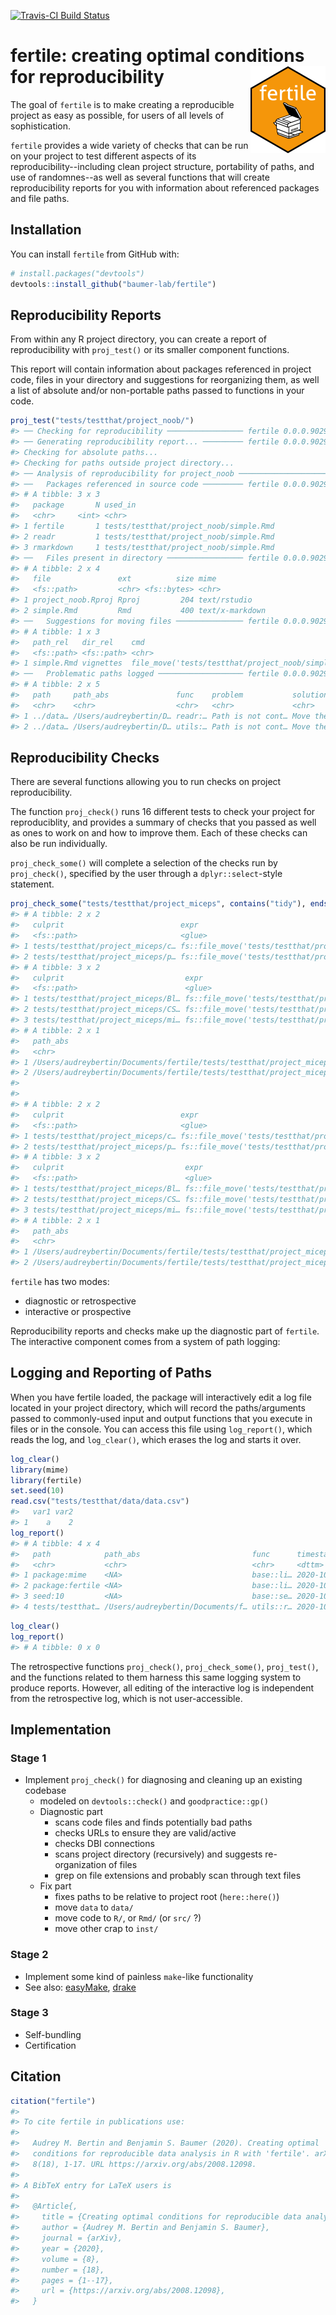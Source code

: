 
<!-- README.md is generated from README.Rmd. Please edit that file -->
[![Travis-CI Build Status](https://travis-ci.org/baumer-lab/fertile.svg?branch=master)](https://travis-ci.org/baumer-lab/fertile)

fertile: creating optimal conditions for reproducibility <img src='man/figures/logo.png' align="right" height="139" />
======================================================================================================================

The goal of `fertile` is to make creating a reproducible project as easy as possible, for users of all levels of sophistication.

`fertile` provides a wide variety of checks that can be run on your project to test different aspects of its reproducibility--including clean project structure, portability of paths, and use of randomnes--as well as several functions that will create reproducibility reports for you with information about referenced packages and file paths.

Installation
------------

You can install `fertile` from GitHub with:

``` r
# install.packages("devtools")
devtools::install_github("baumer-lab/fertile")
```

Reproducibility Reports
-----------------------

From within any R project directory, you can create a report of reproducibility with `proj_test()` or its smaller component functions.

This report will contain information about packages referenced in project code, files in your directory and suggestions for reorganizing them, as well a list of absolute and/or non-portable paths passed to functions in your code.

``` r
proj_test("tests/testthat/project_noob/")
#> ── Checking for reproducibility ───────────────── fertile 0.0.0.9029 ──
#> ── Generating reproducibility report... ───────── fertile 0.0.0.9029 ──
#> Checking for absolute paths...
#> Checking for paths outside project directory...
#> ── Analysis of reproducibility for project_noob ───────────────────────
#> ──   Packages referenced in source code ───────── fertile 0.0.0.9029 ──
#> # A tibble: 3 x 3
#>   package       N used_in                               
#>   <chr>     <int> <chr>                                 
#> 1 fertile       1 tests/testthat/project_noob/simple.Rmd
#> 2 readr         1 tests/testthat/project_noob/simple.Rmd
#> 3 rmarkdown     1 tests/testthat/project_noob/simple.Rmd
#> ──   Files present in directory ───────────────── fertile 0.0.0.9029 ──
#> # A tibble: 2 x 4
#>   file               ext          size mime           
#>   <fs::path>         <chr> <fs::bytes> <chr>          
#> 1 project_noob.Rproj Rproj         204 text/rstudio   
#> 2 simple.Rmd         Rmd           400 text/x-markdown
#> ──   Suggestions for moving files ─────────────── fertile 0.0.0.9029 ──
#> # A tibble: 1 x 3
#>   path_rel   dir_rel    cmd                                                     
#>   <fs::path> <fs::path> <chr>                                                   
#> 1 simple.Rmd vignettes  file_move('tests/testthat/project_noob/simple.Rmd', fs:…
#> ──   Problematic paths logged ─────────────────── fertile 0.0.0.9029 ──
#> # A tibble: 2 x 5
#>   path     path_abs               func    problem           solution            
#>   <chr>    <chr>                  <chr>   <chr>             <chr>               
#> 1 ../data… /Users/audreybertin/D… readr:… Path is not cont… Move the file and/o…
#> 2 ../data… /Users/audreybertin/D… utils:… Path is not cont… Move the file and/o…
```

Reproducibility Checks
----------------------

There are several functions allowing you to run checks on project reproducibility.

The function `proj_check()` runs 16 different tests to check your project for reproduciblity, and provides a summary of checks that you passed as well as ones to work on and how to improve them. Each of these checks can also be run individually.

`proj_check_some()` will complete a selection of the checks run by `proj_check()`, specified by the user through a `dplyr::select`-style statement.

``` r
proj_check_some("tests/testthat/project_miceps", contains("tidy"), ends_with("root"), has_only_used_files)
#> # A tibble: 2 x 2
#>   culprit                          expr                                         
#>   <fs::path>                       <glue>                                       
#> 1 tests/testthat/project_miceps/c… fs::file_move('tests/testthat/project_miceps…
#> 2 tests/testthat/project_miceps/p… fs::file_move('tests/testthat/project_miceps…
#> # A tibble: 3 x 2
#>   culprit                           expr                                        
#>   <fs::path>                        <glue>                                      
#> 1 tests/testthat/project_miceps/Bl… fs::file_move('tests/testthat/project_micep…
#> 2 tests/testthat/project_miceps/CS… fs::file_move('tests/testthat/project_micep…
#> 3 tests/testthat/project_miceps/mi… fs::file_move('tests/testthat/project_micep…
#> # A tibble: 2 x 1
#>   path_abs                                                                      
#>   <chr>                                                                         
#> 1 /Users/audreybertin/Documents/fertile/tests/testthat/project_miceps/Estrogen_…
#> 2 /Users/audreybertin/Documents/fertile/tests/testthat/project_miceps/mice.csv  
#> 
#> 
#> # A tibble: 2 x 2
#>   culprit                          expr                                         
#>   <fs::path>                       <glue>                                       
#> 1 tests/testthat/project_miceps/c… fs::file_move('tests/testthat/project_miceps…
#> 2 tests/testthat/project_miceps/p… fs::file_move('tests/testthat/project_miceps…
#> # A tibble: 3 x 2
#>   culprit                           expr                                        
#>   <fs::path>                        <glue>                                      
#> 1 tests/testthat/project_miceps/Bl… fs::file_move('tests/testthat/project_micep…
#> 2 tests/testthat/project_miceps/CS… fs::file_move('tests/testthat/project_micep…
#> 3 tests/testthat/project_miceps/mi… fs::file_move('tests/testthat/project_micep…
#> # A tibble: 2 x 1
#>   path_abs                                                                      
#>   <chr>                                                                         
#> 1 /Users/audreybertin/Documents/fertile/tests/testthat/project_miceps/Estrogen_…
#> 2 /Users/audreybertin/Documents/fertile/tests/testthat/project_miceps/mice.csv
```

`fertile` has two modes:

-   diagnostic or retrospective
-   interactive or prospective

Reproducibility reports and checks make up the diagnostic part of `fertile`. The interactive component comes from a system of path logging:

Logging and Reporting of Paths
------------------------------

When you have fertile loaded, the package will interactively edit a log file located in your project directory, which will record the paths/arguments passed to commonly-used input and output functions that you execute in files or in the console. You can access this file using `log_report()`, which reads the log, and `log_clear()`, which erases the log and starts it over.

``` r
log_clear()
library(mime)
library(fertile)
set.seed(10)
read.csv("tests/testthat/data/data.csv")
#>   var1 var2
#> 1    a    2
log_report()
#> # A tibble: 4 x 4
#>   path            path_abs                         func      timestamp          
#>   <chr>           <chr>                            <chr>     <dttm>             
#> 1 package:mime    <NA>                             base::li… 2020-10-15 19:07:51
#> 2 package:fertile <NA>                             base::li… 2020-10-15 19:07:51
#> 3 seed:10         <NA>                             base::se… 2020-10-15 19:07:51
#> 4 tests/testthat… /Users/audreybertin/Documents/f… utils::r… 2020-10-15 19:07:51
```

``` r
log_clear()
log_report()
#> # A tibble: 0 x 0
```

The retrospective functions `proj_check()`, `proj_check_some()`, `proj_test()`, and the functions related to them harness this same logging system to produce reports. However, all editing of the interactive log is independent from the retrospective log, which is not user-accessible.

Implementation
--------------

### Stage 1

-   Implement `proj_check()` for diagnosing and cleaning up an existing codebase
    -   modeled on `devtools::check()` and `goodpractice::gp()`
    -   Diagnostic part
        -   scans code files and finds potentially bad paths
        -   checks URLs to ensure they are valid/active
        -   checks DBI connections
        -   scans project directory (recursively) and suggests re-organization of files
        -   grep on file extensions and probably scan through text files
    -   Fix part
        -   fixes paths to be relative to project root (`here::here()`)
        -   move `data` to `data/`
        -   move code to `R/`, or `Rmd/` (or `src/` ?)
        -   move other crap to `inst/`

### Stage 2

-   Implement some kind of painless `make`-like functionality
-   See also: [easyMake](https://github.com/GShotwell/easyMake), [drake](https://github.com/ropensci/drake)

### Stage 3

-   Self-bundling
-   Certification

Citation
--------

``` r
citation("fertile")
#> 
#> To cite fertile in publications use:
#> 
#>   Audrey M. Bertin and Benjamin S. Baumer (2020). Creating optimal
#>   conditions for reproducible data analysis in R with 'fertile'. arXiv,
#>   8(18), 1-17. URL https://arxiv.org/abs/2008.12098.
#> 
#> A BibTeX entry for LaTeX users is
#> 
#>   @Article{,
#>     title = {Creating optimal conditions for reproducible data analysis in R with 'fertile'},
#>     author = {Audrey M. Bertin and Benjamin S. Baumer},
#>     journal = {arXiv},
#>     year = {2020},
#>     volume = {8},
#>     number = {18},
#>     pages = {1--17},
#>     url = {https://arxiv.org/abs/2008.12098},
#>   }
```
